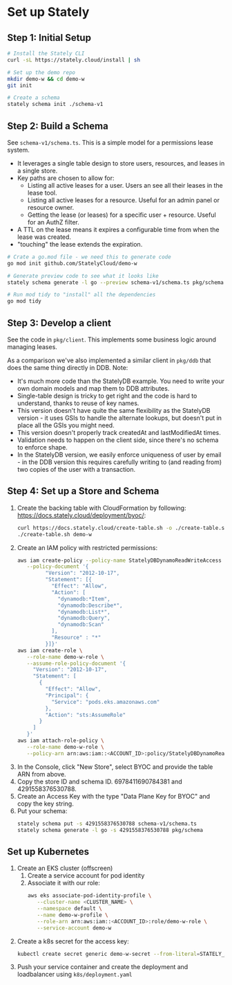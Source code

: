 # Set up Stately

## Step 1: Initial Setup

```sh
# Install the Stately CLI
curl -sL https://stately.cloud/install | sh

# Set up the demo repo
mkdir demo-w && cd demo-w
git init

# Create a schema
stately schema init ./schema-v1
```

## Step 2: Build a Schema

See `schema-v1/schema.ts`. This is a simple model for a permissions lease system.

* It leverages a single table design to store users, resources, and leases in a single store.
* Key paths are chosen to allow for:
    * Listing all active leases for a user. Users an see all their leases in the lease tool.
    * Listing all active leases for a resource. Useful for an admin panel or resource owner.
    * Getting the lease (or leases) for a specific user + resource. Useful for an AuthZ filter.
* A TTL on the lease means it expires a configurable time from when the lease was created.
* "touching" the lease extends the expiration.

```sh
# Crate a go.mod file - we need this to generate code
go mod init github.com/StatelyCloud/demo-w

# Generate preview code to see what it looks like
stately schema generate -l go --preview schema-v1/schema.ts pkg/schema

# Run mod tidy to "install" all the dependencies
go mod tidy
```

## Step 3: Develop a client

See the code in `pkg/client`. This implements some business logic around managing leases.

As a comparison we've also implemented a similar client in `pkg/ddb` that does the same thing directly in DDB. Note:

* It's much more code than the StatelyDB example. You need to write your own domain models and map them to DDB attributes.
* Single-table design is tricky to get right and the code is hard to understand, thanks to reuse of key names.
* This version doesn't have quite the same flexibility as the StatelyDB version - it uses GSIs to handle the alternate lookups, but doesn't put in place all the GSIs you might need.
* This version doesn't properly track createdAt and lastModifiedAt times.
* Validation needs to happen on the client side, since there's no schema to enforce shape.
* In the StatelyDB version, we easily enforce uniqueness of user by email - in the DDB version this requires carefully writing to (and reading from) two copies of the user with a transaction.

## Step 4: Set up a Store and Schema

1. Create the backing table with CloudFormation by following: https://docs.stately.cloud/deployment/byoc/:
   ```sh
   curl https://docs.stately.cloud/create-table.sh -o ./create-table.sh && chmod a+x ./create-table.sh
   ./create-table.sh demo-w
   ```
2. Create an IAM policy with restricted permissions:
   ```sh
   aws iam create-policy --policy-name StatelyDBDynamoReadWriteAccess \
      --policy-document '{
            "Version": "2012-10-17",
            "Statement": [{
              "Effect": "Allow",
              "Action": [
                "dynamodb:*Item",
                "dynamodb:Describe*",
                "dynamodb:List*",
                "dynamodb:Query",
                "dynamodb:Scan"
              ],
              "Resource" : "*"
            }]}'
   aws iam create-role \
      --role-name demo-w-role \
      --assume-role-policy-document '{
        "Version": "2012-10-17",
        "Statement": [
          {
            "Effect": "Allow",
            "Principal": {
              "Service": "pods.eks.amazonaws.com"
            },
            "Action": "sts:AssumeRole"
          }
        ]
      }'
   aws iam attach-role-policy \
      --role-name demo-w-role \
      --policy-arn arn:aws:iam::<ACCOUNT_ID>:policy/StatelyDBDynamoReadWriteAccess
   ```
3. In the Console, click "New Store", select BYOC and provide the table ARN from above.
4. Copy the store ID and schema ID. 6978411690784381 and 4291558376530788.
5. Create an Access Key with the type "Data Plane Key for BYOC" and copy the key string.
6. Put your schema:
   ```sh
   stately schema put -s 4291558376530788 schema-v1/schema.ts
   stately schema generate -l go -s 4291558376530788 pkg/schema
   ```

## Set up Kubernetes

1. Create an EKS cluster (offscreen)
    1. Create a service account for pod identity
    2. Associate it with our role:
       ```sh
       aws eks associate-pod-identity-profile \
          --cluster-name <CLUSTER_NAME> \
          --namespace default \
          --name demo-w-profile \
          --role-arn arn:aws:iam::<ACCOUNT_ID>:role/demo-w-role \
          --service-account demo-w
       ```
2. Create a k8s secret for the access key:
   ```sh
   kubectl create secret generic demo-w-secret --from-literal=STATELY_ACCESS_KEY="$STATELY_ACCESS_KEY"
   ```
3. Push your service container and create the deployment and loadbalancer using `k8s/deployment.yaml`